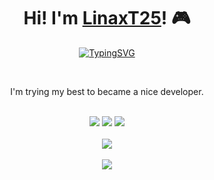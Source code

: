 <div align=center>
    <h1>Hi! I'm <a href="https://github.com/LinaxT25">LinaxT25</a>! 🎮</h1>
    <p align=center>
    <a href="https://git.io/typing-svg"><img src="https://readme-typing-svg.demolab.com?             font=Fira+Code&size=25&pause=1000&color=5F37F7&center=true&vCenter=true&random=false&width=435&lines=Welcome+to+my+profile!"alt="TypingSVG"/></a>
    </p>
    <br>
    <p align=center>I'm trying my best to became a nice developer.</p>
    <br>
    <img src="https://img.shields.io/badge/Discord-LinaxT25-blue"/>
    <img src="https://img.shields.io/badge/Email-vinicius.galvao@ufms.br-blueviolet"/>
    <a href="https://github.com/LinaxT25/Pimenta-Chan"><img src="https://img.shields.io/badge/Working in-Pimenta Chan-red"/></a><br>
    <br>
    <a href="https://github.com/anuraghazra/github-readme-stats">
    <img src="https://github-readme-stats.vercel.app/api?username=LinaxT25&line_height=24&show_icons=true&theme=midnight-purple&hide_title=true&rank_icon=github"/></a>
    <br><br>
    <a href="https://github.com/anuraghazra/convoychat">
    <img src="https://github-readme-stats.vercel.app/api/top-langs/?username=LinaxT25&layout=compact&bg_color=000000&text_color=ffffff&icon_color=9f4bff&title_color=9745f5&card_width=500"/></a>
</div>

 


